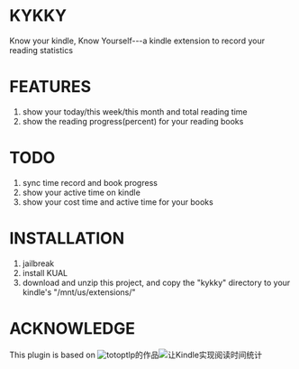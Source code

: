 # KYKKY
Know your kindle, Know Yourself---a kindle extension to record your reading statistics 

# FEATURES
1. show your today/this week/this month and total reading time
2. show the reading progress(percent) for your reading books

# TODO
1. sync time record and book progress
2. show your active time on kindle
3. show your cost time and active time for your books

# INSTALLATION
1. jailbreak
2. install KUAL
3. download and unzip this project, and copy the "kykky" directory to your kindle's "/mnt/us/extensions/"

# ACKNOWLEDGE
This plugin is based on ![totoptlp](http://tieba.baidu.com/home/main?un=totoptlp&ie=utf-8&fr=pb&ie=utf-8)的作品![让Kindle实现阅读时间统计](http://tieba.baidu.com/p/4077881510)